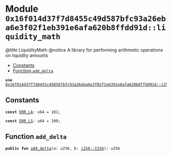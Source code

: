
<a id="0x16f014d37f7d8455c49d587bfc93a26eba6e3f02f1eb391e6afa620b8ffdd91d_liquidity_math"></a>

# Module `0x16f014d37f7d8455c49d587bfc93a26eba6e3f02f1eb391e6afa620b8ffdd91d::liquidity_math`

@title LiquidityMath
@notice A library for performing arithmetic operations on liquidity amounts


-  [Constants](#@Constants_0)
-  [Function `add_delta`](#0x16f014d37f7d8455c49d587bfc93a26eba6e3f02f1eb391e6afa620b8ffdd91d_liquidity_math_add_delta)


<pre><code><b>use</b> <a href="i256.md#0x16f014d37f7d8455c49d587bfc93a26eba6e3f02f1eb391e6afa620b8ffdd91d_i256">0x16f014d37f7d8455c49d587bfc93a26eba6e3f02f1eb391e6afa620b8ffdd91d::i256</a>;
</code></pre>



<a id="@Constants_0"></a>

## Constants


<a id="0x16f014d37f7d8455c49d587bfc93a26eba6e3f02f1eb391e6afa620b8ffdd91d_liquidity_math_ERR_LA"></a>



<pre><code><b>const</b> <a href="liquidity_math.md#0x16f014d37f7d8455c49d587bfc93a26eba6e3f02f1eb391e6afa620b8ffdd91d_liquidity_math_ERR_LA">ERR_LA</a>: u64 = 101;
</code></pre>



<a id="0x16f014d37f7d8455c49d587bfc93a26eba6e3f02f1eb391e6afa620b8ffdd91d_liquidity_math_ERR_LS"></a>



<pre><code><b>const</b> <a href="liquidity_math.md#0x16f014d37f7d8455c49d587bfc93a26eba6e3f02f1eb391e6afa620b8ffdd91d_liquidity_math_ERR_LS">ERR_LS</a>: u64 = 100;
</code></pre>



<a id="0x16f014d37f7d8455c49d587bfc93a26eba6e3f02f1eb391e6afa620b8ffdd91d_liquidity_math_add_delta"></a>

## Function `add_delta`



<pre><code><b>public</b> <b>fun</b> <a href="liquidity_math.md#0x16f014d37f7d8455c49d587bfc93a26eba6e3f02f1eb391e6afa620b8ffdd91d_liquidity_math_add_delta">add_delta</a>(a: u256, b: <a href="i256.md#0x16f014d37f7d8455c49d587bfc93a26eba6e3f02f1eb391e6afa620b8ffdd91d_i256_I256">i256::I256</a>): u256
</code></pre>
